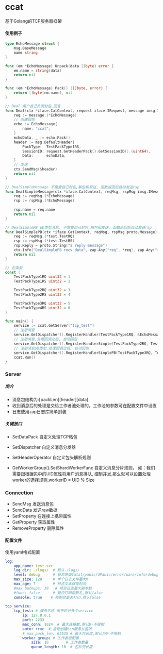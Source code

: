 # ccat

基于Golang的TCP服务器框架

#### 使用例子

```go    
type EchoMessage struct {
    msg.BaseMessage
    name string
}

func (em *EchoMessage) Unpack(data []byte) error {
    em.name = string(data)
    return nil
}

func (em *EchoMessage) Pack() ([]byte, error) {
    return []byte(em.name), nil
}

// Deal 用户自己负责封包,回复
func Deal(ctx *iface.CatContext, request iface.IRequest, message imsg.IMessage) error {
    req := message.(*EchoMessage)
    // 创建回包
    echo := EchoMessage{
        name: "ccat",
    }
    echoData, _ := echo.Pack()
    header := msg.DefaultHeader{
        PackType:  TestPackType1RS,
        SessionID: request.GetHeaderPack().GetSessionID().(uint64),
        Data:      echoData,
    }
    // 发送
    ctx.SendMsg(&header)
    return nil
}

// DealSimpleMessage 不需要自己封包,解包和发送, 函数返回后自动发送rsp
func DealSimpleMessage(ctx *iface.CatContext, reqMsg, rspMsg imsg.IMessage) error {
    req := reqMsg.(*EchoMessage)
    rsp := rspMsg.(*EchoMessage)
    
    rsp.name = req.name
    return nil
}

// DealSimplePB pb类型消息, 不需要自己封包,解包和发送, 函数返回后自动发送rsp
func DealSimplePB(ctx *iface.CatContext, reqMsg, rspMsg proto.Message) error {
    req := reqMsg.(*test.TestRQ)
    rsp := rspMsg.(*test.TestRS)
    rsp.Reply = proto.String("a reply message")
    ctx.Info("DealSimplePB recv data", zap.Any("req", *req), zap.Any("rsp", *rsp))
    return nil
}

// 包类型
const (
	TestPackType1RQ uint32 = 1
	TestPackType1RS uint32 = 2

	TestPackType2RQ uint32 = 3
	TestPackType2RS uint32 = 4

	TestPackType3RQ uint32 = 5
	TestPackType4RS uint32 = 6
)

func main() {
    service := ccat.GetServer("tcp_test")
    // 注册消息
    service.GetDispatcher().RegisterHandler(TestPackType1RQ, &EchoMessage{}, Deal)
    // 注册消息,处理回调之后, 自动回包
    service.GetDispatcher().RegisterHandlerSimple(TestPackType2RQ, TestPackType2RS, &EchoMessage{}, &EchoMessage{}, DealSimpleMessage)
    // 注册消息pb类型,处理回调之后, 自动回包
    service.GetDispatcher().RegisterHandlerSimplePB(TestPackType3RQ, TestPackType3RS, &test.TestRQ{}, &test.TestRS{}, DealSimplePB)
    ccat.Run()
}
```

### Server

##### 简介

+ 消息包结构为:[packLen][header][data]
+ 收到消息后的处理是交给工作者池处理的。工作池的参数可在配置文件中设置
+ 日志使用zap日志库简单封装

##### 关键接口

+ SetDataPack 自定义处理TCP粘包
+ SetDispatcher 自定义消息分发器
+ SetHeaderOperator 自定义包头解析规则

+ GetWorkerGroup().SetShardWorkerFunc 自定义消息分片规则， 如：我们需要跟根据包中的UID属性将用户消息排队, 控制并发,那么就可以设置处理worker的选择规则,workerID = UID %
  Size

### Connection

+ SendMsg 发送消息包
+ SendData 发送raw数据
+ SetProperty 在连接上携带属性
+ GetProperty 获取属性
+ RemoveProperty 删除属性

#### 配置文件

使用yaml格式配置

```yaml    
log:
    app_name: test-svr
    log_dir: ./logs/  # 默认./logs/
    level: debug      # 日志等级fatal/panic/dPanic/error/warn/info/debug
    max_size: 128     # 单个日志文件最大M
    max_age: 7        # 日志文本保存时间
    #max_backups: 30   # 项目日志最大副本数
    #func: false      # 是否打印函数名,默认false
    console: true    # 控制台是否打印,默认false
    
tcp_service:
    tcp_test: # 服务名称 用于区分多个service
        ip: 127.0.0.1   
        port: 2233
        max_conn: 1024  # 最大连接数,默认0-不限制
        auto: true  # 自动创建tcp服务并监听
        # max_pack_len: 65535 # 最大包长度,默认为0-不限制
        worker_group: # 工作者组配置
            size: 10        # 工作者数量
            queue_length: 10  # 包队列长度
```



